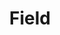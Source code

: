 ---
permalink: /technicalreference/field/
layout: default
title: Field
nav_order: 2
parent: Technical Reference
---